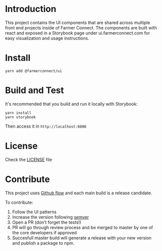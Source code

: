 # Introduction

This project contains the UI components that are shared across multiple front end projects inside of Farmer Connect. The components are built with react and exposed in a Storybook page under ui.farmerconnect.com for easy visualization and usage instructions.

# Install

```
yarn add @farmerconnect/ui
```

# Build and Test

It's recommended that you build and run it locally with Storybook:

```
yarn install
yarn storybook
```

Then access it in `http://localhost:6006`

# License

Check the [LICENSE](https://github.com/farmerconnect/farmerconnect-ui/blob/main/LICENSE) file

# Contribute

This project uses [Github flow](https://guides.github.com/introduction/flow/) and each main build is a release candidate.

To contribute:

1. Follow the UI patterns
2. Increase the version following [semver](https://semver.org/)
3. Open a PR (don't forget the tests!)
4. PR will go through review process and be merged to master by one of the core developers if approved
5. Succesfull master build will generate a release with your new version and publish a package to npm.
